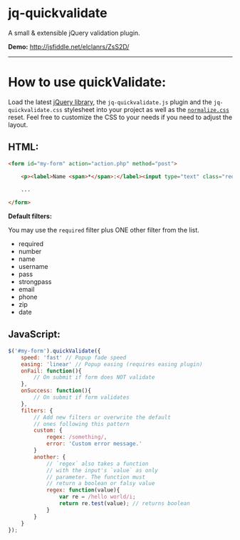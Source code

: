 # jq-quickvalidate

A small & extensible jQuery validation plugin.

**Demo:** http://jsfiddle.net/elclanrs/ZsS2D/

* * *


# How to use quickValidate:

Load the latest [jQuery library](http://jquery.com), the `jq-quickvalidate.js` plugin and the `jq-quickvalidate.css` stylesheet into your project as well as the [`normalize.css`](http://necolas.github.com/normalize.css/) reset. Feel free to customize the CSS to your needs if you need to adjust the layout.

## HTML:

```html
<form id="my-form" action="action.php" method="post">

    <p><label>Name <span>*</span>:</label><input type="text" class="required name"/></p>
    
    ...

</form>
```
      
**Default filters:**

You may use the `required` filter plus ONE other filter from the list. 

* required
* number
* name
* username
* pass
* strongpass
* email
* phone
* zip
* date

## JavaScript:

```javascript
$('#my-form').quickValidate({
    speed: 'fast' // Popup fade speed
    easing: 'linear' // Popup easing (requires easing plugin)
    onFail: function(){
        // On submit if form does NOT validate
    },
    onSuccess: function(){
        // On submit if form validates
    },
    filters: {
        // Add new filters or overwrite the default 
        // ones following this pattern
        custom: {
            regex: /something/,
            error: 'Custom error message.'
        }
        another: {
            // `regex` also takes a function
            // with the input's `value` as only
            // parameter. The function must
            // return a boolean or falsy value
            regex: function(value){
                var re = /hello world/i;
                return re.test(value); // returns boolean
            }
        }
    }
});
```